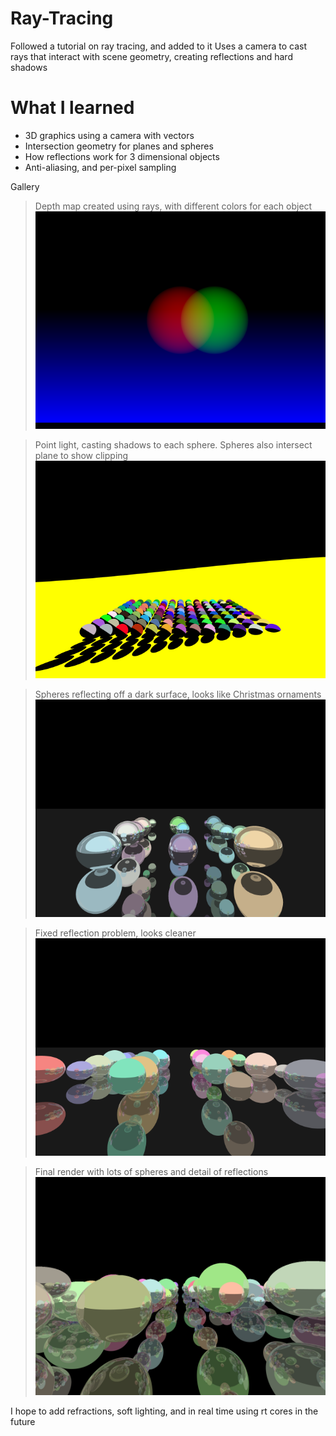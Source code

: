 # Ray-Tracing
Followed a tutorial on ray tracing, and added to it
Uses a camera to cast rays that interact with scene geometry, creating reflections and hard shadows

# What I learned
- 3D graphics using a camera with vectors
- Intersection geometry for planes and spheres
- How reflections work for 3 dimensional objects
- Anti-aliasing, and per-pixel sampling

Gallery

> Depth map created using rays, with different colors for each object
![Image of Yaktocat](https://github.com/mariofvelez/Ray-Tracing/blob/main/ray-tracing-images/RayTracing_1.png)

> Point light, casting shadows to each sphere. Spheres also intersect plane to show clipping
![Image of Yaktocat](https://github.com/mariofvelez/Ray-Tracing/blob/main/ray-tracing-images/RayTracing_2.png)

> Spheres reflecting off a dark surface, looks like Christmas ornaments
![Image of Yaktocat](https://github.com/mariofvelez/Ray-Tracing/blob/main/ray-tracing-images/RayTracing_3.png)

> Fixed reflection problem, looks cleaner
![Image of Yaktocat](https://github.com/mariofvelez/Ray-Tracing/blob/main/ray-tracing-images/RayTracing_4.png)

> Final render with lots of spheres and detail of reflections
![Image of Yaktocat](https://github.com/mariofvelez/Ray-Tracing/blob/main/ray-tracing-images/RayTracing_5.png)

I hope to add refractions, soft lighting, and in real time using rt cores in the future
